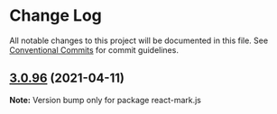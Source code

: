 # Change Log

All notable changes to this project will be documented in this file.
See [Conventional Commits](https://conventionalcommits.org) for commit guidelines.

## [3.0.96](https://github.com/appsparkler/my-storybooks/compare/v3.0.95...v3.0.96) (2021-04-11)

**Note:** Version bump only for package react-mark.js
